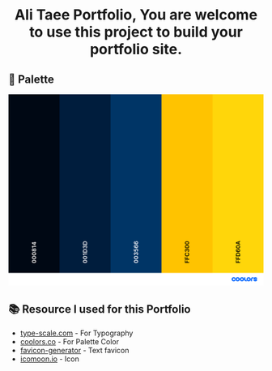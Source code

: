 <h1 align="center">
  Ali Taee Portfolio, You are welcome to use this project to build your portfolio site.
</h1>

## 🎨 Palette

![Palette colors](./palette.png)

## 📚 Resource I used for this Portfolio

- [type-scale.com](https://type-scale.com/) - For Typography
- [coolors.co](https://coolors.co/) - For Palette Color
- [favicon-generator](https://favicon.io/favicon-generator/) - Text favicon
- [icomoon.io](https://icomoon.io/) - Icon
